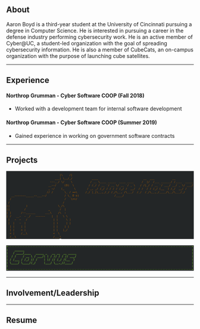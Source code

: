 ## About

Aaron Boyd is a third-year student at the University of Cincinnati pursuing a degree in Computer Science. He is interested in pursuing a career in the defense industry performing cybersecurity work. He is an active member of Cyber@UC, a student-led organization with the goal of spreading cybersecurity information. He is also a member of CubeCats, an on-campus organization with the purpose of launching cube satellites.

---

## Experience

#### Northrop Grumman - Cyber Software COOP (Fall 2018)
- Worked with a development team for internal software development

#### Northrop Grumman - Cyber Software COOP (Summer 2019)
- Gained experience in working on government software contracts

---

## Projects


<p>
  <a href="/range_master">
    <img border="0" alt="Rangemaster" src="/images/range_master_ascii_art.png">
  </a>
</p>

<p>
  <a href="/corvus">
    <img border="0" alt="Corvus" src="/images/corvus.png">
  </a>
</p>

---

## Involvement/Leadership

---

## Resume
